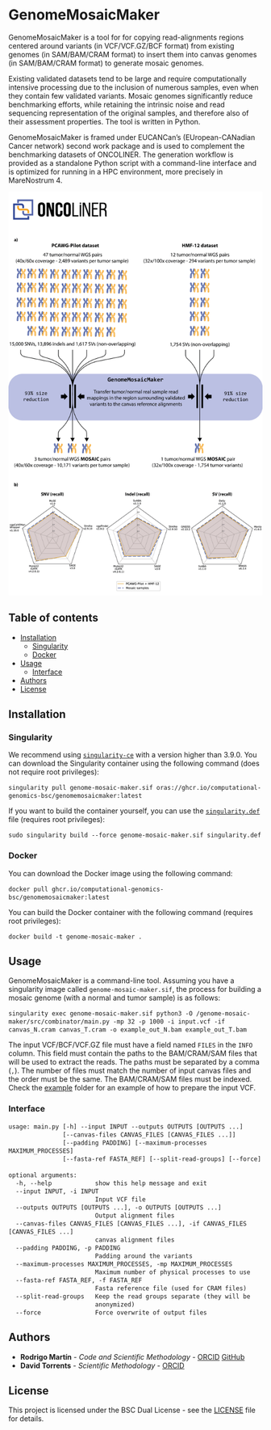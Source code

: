 # GenomeMosaicMaker<!-- omit in toc -->

GenomeMosaicMaker is a tool for for copying read-alignments regions centered around variants (in VCF/VCF.GZ/BCF format) from existing genomes (in SAM/BAM/CRAM format) to insert them into canvas genomes (in SAM/BAM/CRAM format) to generate mosaic genomes. 

Existing validated datasets tend to be large and require computationally intensive processing due to the inclusion of numerous samples, even when they contain few validated variants. Mosaic genomes significantly reduce benchmarking efforts, while retaining the intrinsic noise and read sequencing representation of the original samples, and therefore also of their assessment properties. The tool is written in Python.

GenomeMosaicMaker is framed under EUCANCan’s (EUropean-CANadian Cancer network) second work package and is used to complement the benchmarking datasets of ONCOLINER. The generation workflow is provided as a standalone Python script with a command-line interface and is optimized for running in a HPC environment, more precisely in MareNostrum 4.

![oncoliner_mosaic](docs/images/oncoliner_mosaic.png)

## Table of contents<!-- omit in toc -->
- [Installation](#installation)
  - [Singularity](#singularity)
  - [Docker](#docker)
- [Usage](#usage)
  - [Interface](#interface)
- [Authors](#authors)
- [License](#license)


## Installation
### Singularity
We recommend using [`singularity-ce`](https://github.com/sylabs/singularity) with a version higher than 3.9.0. You can download the Singularity container using the following command (does not require root privileges):

```
singularity pull genome-mosaic-maker.sif oras://ghcr.io/computational-genomics-bsc/genomemosaicmaker:latest
```

If you want to build the container yourself, you can use the [`singularity.def`](singularity.def) file (requires root privileges):
```
sudo singularity build --force genome-mosaic-maker.sif singularity.def
```

### Docker
You can download the Docker image using the following command:
```
docker pull ghcr.io/computational-genomics-bsc/genomemosaicmaker:latest
```

You can build the Docker container with the following command (requires root privileges):

```
docker build -t genome-mosaic-maker .
```


## Usage

GenomeMosaicMaker is a command-line tool. Assuming you have a singularity image called `genome-mosaic-maker.sif`, the process for building a mosaic genome (with a normal and tumor sample) is as follows:

```
singularity exec genome-mosaic-maker.sif python3 -O /genome-mosaic-maker/src/combinator/main.py -mp 32 -p 1000 -i input.vcf -if canvas_N.cram canvas_T.cram -o example_out_N.bam example_out_T.bam
```

The input VCF/BCF/VCF.GZ file must have a field named `FILES` in the `INFO` column. This field must contain the paths to the BAM/CRAM/SAM files that will be used to extract the reads. The paths must be separated by a comma (`,`). The number of files must match the number of input canvas files and the order must be the same. The BAM/CRAM/SAM files must be indexed. Check the [example](example/) folder for an example of how to prepare the input VCF.

### Interface

```
usage: main.py [-h] --input INPUT --outputs OUTPUTS [OUTPUTS ...]
               [--canvas-files CANVAS_FILES [CANVAS_FILES ...]]
               [--padding PADDING] [--maximum-processes MAXIMUM_PROCESSES]
               [--fasta-ref FASTA_REF] [--split-read-groups] [--force]

optional arguments:
  -h, --help            show this help message and exit
  --input INPUT, -i INPUT
                        Input VCF file
  --outputs OUTPUTS [OUTPUTS ...], -o OUTPUTS [OUTPUTS ...]
                        Output alignment files
  --canvas-files CANVAS_FILES [CANVAS_FILES ...], -if CANVAS_FILES [CANVAS_FILES ...]
                        canvas alignment files
  --padding PADDING, -p PADDING
                        Padding around the variants
  --maximum-processes MAXIMUM_PROCESSES, -mp MAXIMUM_PROCESSES
                        Maximum number of physical processes to use
  --fasta-ref FASTA_REF, -f FASTA_REF
                        Fasta reference file (used for CRAM files)
  --split-read-groups   Keep the read groups separate (they will be
                        anonymized)
  --force               Force overwrite of output files
```


## Authors

* **Rodrigo Martín** - *Code and Scientific Methodology* - [ORCID](https://orcid.org/0000-0002-6086-9037) [GitHub](https://github.com/Rapsssito)
* **David Torrents** - *Scientific Methodology* - [ORCID](https://orcid.org/0000-0002-6086-9037)

## License

This project is licensed under the BSC Dual License - see the [LICENSE](LICENSE.md) file for details.
